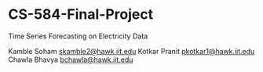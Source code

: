 # CS-584-Final-Project
Time Series Forecasting on Electricity Data

Kamble Soham <skamble2@hawk.iit.edu>
Kotkar Pranit <pkotkar1@hawk.iit.edu>
Chawla Bhavya <bchawla@hawk.iit.edu>

